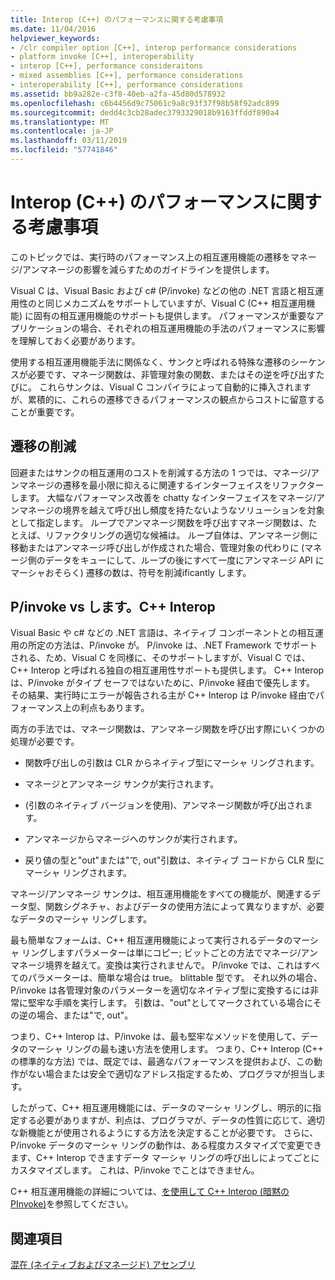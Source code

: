 ```yaml
---
title: Interop (C++) のパフォーマンスに関する考慮事項
ms.date: 11/04/2016
helpviewer_keywords:
- /clr compiler option [C++], interop performance considerations
- platform invoke [C++], interoperability
- interop [C++], performance consideraitons
- mixed assemblies [C++], performance considerations
- interoperability [C++], performance considerations
ms.assetid: bb9a282e-c3f8-40eb-a2fa-45d80d578932
ms.openlocfilehash: c6b4456d9c75061c9a8c93f37f98b58f92adc899
ms.sourcegitcommit: dedd4c3cb28adec3793329018b9163ffddf890a4
ms.translationtype: MT
ms.contentlocale: ja-JP
ms.lasthandoff: 03/11/2019
ms.locfileid: "57741846"
---
```

# <a name="performance-considerations-for-interop-c"></a>Interop (C++) のパフォーマンスに関する考慮事項

このトピックでは、実行時のパフォーマンス上の相互運用機能の遷移をマネージ/アンマネージの影響を減らすためのガイドラインを提供します。

Visual C は、Visual Basic および c# (P/invoke) などの他の .NET 言語と相互運用性のと同じメカニズムをサポートしていますが、Visual C (C++ 相互運用機能) に固有の相互運用機能のサポートも提供します。 パフォーマンスが重要なアプリケーションの場合、それぞれの相互運用機能の手法のパフォーマンスに影響を理解しておく必要があります。

使用する相互運用機能手法に関係なく、サンクと呼ばれる特殊な遷移のシーケンスが必要です、マネージ関数は、非管理対象の関数、またはその逆を呼び出すたびに。 これらサンクは、Visual C コンパイラによって自動的に挿入されますが、累積的に、これらの遷移できるパフォーマンスの観点からコストに留意することが重要です。

## <a name="reducing-transitions"></a>遷移の削減

回避またはサンクの相互運用のコストを削減する方法の 1 つでは、マネージ/アンマネージの遷移を最小限に抑えるに関連するインターフェイスをリファクターします。 大幅なパフォーマンス改善を chatty なインターフェイスをマネージ/アンマネージの境界を越えて呼び出し頻度を持たないようなソリューションを対象として指定します。 ループでアンマネージ関数を呼び出すマネージ関数は、たとえば、リファクタリングの適切な候補は。 ループ自体は、アンマネージ側に移動またはアンマネージ呼び出しが作成された場合、管理対象の代わりに (マネージ側のデータをキューにして、ループの後にすべて一度にアンマネージ API にマーシャおそらく) 遷移の数は、符号を削減ificantly します。

## <a name="pinvoke-vs-c-interop"></a>P/invoke vs します。C++ Interop

Visual Basic や c# などの .NET 言語は、ネイティブ コンポーネントとの相互運用の所定の方法は、P/invoke が。 P/invoke は、.NET Framework でサポートされる、ため、Visual C を同様に、そのサポートしますが、Visual C では、C++ Interop と呼ばれる独自の相互運用性サポートも提供します。 C++ Interop は、P/invoke がタイプ セーフではないために、P/invoke 経由で優先します。 その結果、実行時にエラーが報告される主が C++ Interop は P/invoke 経由でパフォーマンス上の利点もあります。

両方の手法では、マネージ関数は、アンマネージ関数を呼び出す際にいくつかの処理が必要です。

- 関数呼び出しの引数は CLR からネイティブ型にマーシャ リングされます。

- マネージとアンマネージ サンクが実行されます。

- (引数のネイティブ バージョンを使用)、アンマネージ関数が呼び出されます。

- アンマネージからマネージへのサンクが実行されます。

- 戻り値の型と"out"または"で, out"引数は、ネイティブ コードから CLR 型にマーシャ リングされます。

マネージ/アンマネージ サンクは、相互運用機能をすべての機能が、関連するデータ型、関数シグネチャ、およびデータの使用方法によって異なりますが、必要なデータのマーシャ リングします。

最も簡単なフォームは、C++ 相互運用機能によって実行されるデータのマーシャ リングしますパラメーターは単にコピー; ビットごとの方法でマネージ/アンマネージ境界を越えて。変換は実行されませんで。 P/invoke では、これはすべてのパラメーターは、簡単な場合は true。 blittable 型です。 それ以外の場合、P/invoke は各管理対象のパラメーターを適切なネイティブ型に変換するには非常に堅牢な手順を実行します。 引数は、"out"としてマークされている場合にその逆の場合、または"で, out"。

つまり、C++ Interop は、P/invoke は、最も堅牢なメソッドを使用して、データのマーシャ リングの最も速い方法を使用します。 つまり、C++ Interop (C++ の標準的な方法) では、既定では、最適なパフォーマンスを提供および、この動作がない場合または安全で適切なアドレス指定するため、プログラマが担当します。

したがって、C++ 相互運用機能には、データのマーシャ リングし、明示的に指定する必要がありますが、利点は、プログラマが、データの性質に応じて、適切な新機能とが使用されるようにする方法を決定することが必要です。 さらに、P/invoke データのマーシャ リングの動作は、ある程度カスタマイズで変更できます、C++ Interop できますデータ マーシャ リングの呼び出しによってごとにカスタマイズします。 これは、P/invoke でことはできません。

C++ 相互運用機能の詳細については、[を使用して C++ Interop (暗黙の PInvoke)](../dotnet/using-cpp-interop-implicit-pinvoke.md)を参照してください。

## <a name="see-also"></a>関連項目

[混在 (ネイティブおよびマネージド) アセンブリ](../dotnet/mixed-native-and-managed-assemblies.md)
